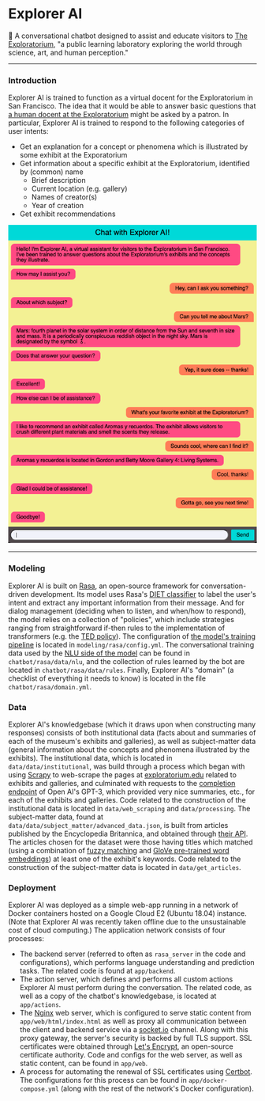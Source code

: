 # Explorer AI

🤖 A conversational chatbot designed to assist and educate visitors to 
[The Exploratorium](https://www.exploratorium.edu/about-us), "a public learning laboratory exploring the world through 
science, art, and human perception."

---

### Introduction

Explorer AI is trained to function as a virtual docent for the Exploratorium in San Francisco. The idea that it would 
be able to answer basic questions that 
[a human docent at the Exploratorium](https://www.exploratorium.edu/exhibits/human-phenomena-explainer-station) might 
be asked by a patron. In particular, Explorer AI is trained to respond to the following categories of user intents:
  - Get an explanation for a concept or phenomena which is illustrated by some exhibit at the Exporatorium
  - Get information about a specific exhibit at the Exploratorium, identified by (common) name
    - Brief description
    - Current location (e.g. gallery)
    - Names of creator(s)
    - Year of creation
  - Get exhibit recommendations

![Screenshot of Explorer AI interface](images/screenshot_1.png)

---

### Modeling

Explorer AI is built on [Rasa](https://rasa.com/docs/rasa/), an open-source framework for conversation-driven 
development. Its model uses Rasa's 
[DIET classifier](https://rasa.com/blog/introducing-dual-intent-and-entity-transformer-diet-state-of-the-art-performance-on-a-lightweight-architecture/) 
to label the user's intent and extract any important information from their message. And for dialog management (deciding 
when to listen, and when/how to respond), the model relies on a collection of "policies", which include strategies 
ranging from straightforward if-then rules to the implementation of transformers (e.g. the 
[TED policy](https://rasa.com/docs/rasa/policies/#ted-policy)).
The configuration of [the model's 
training pipeline](https://rasa.com/docs/rasa/tuning-your-model/) is located in `modeling/rasa/config.yml`. 
The conversational training data used by the [NLU side of the model](https://rasa.com/docs/rasa/nlu-training-data/) 
can be found in `chatbot/rasa/data/nlu`, and the collection of rules learned by the bot are located in 
`chatbot/rasa/data/rules`. Finally, Explorer AI's "domain" (a checklist of everything it needs to know) is located in 
the file `chatbot/rasa/domain.yml`. 

### Data

Explorer AI's knowledgebase (which it draws upon when constructing many responses) consists of 
both institutional data (facts about and summaries of each of the museum's exhibits and galleries), as well as 
subject-matter data (general information about the concepts and phenomena illustrated by the exhibits).
The institutional data, which is located in `data/data/institutional`, was build through a process which began with 
using [Scrapy](https://scrapy.org) to web-scrape the pages at
[exploratorium.edu](https://www.exploratorium.edu) related to exhibits and galleries, and culminated with requests to 
the [completion endpoint](https://platform.openai.com/docs/api-reference/completions) of Open AI's GPT-3, which 
provided very nice summaries, etc., for each of the exhibits and galleries. Code related to the construction of the 
institutional data is located in `data/web_scraping` and `data/processing`.
The subject-matter data, found at `data/data/subject_matter/advanced_data.json`, is built from articles published by
the Encyclopedia Britannica, and obtained through [their API](https://encyclopaediaapi.com/). The articles chosen for 
the dataset were those having titles which matched (using a combination of 
[fuzzy matching](https://pypi.org/project/fuzzywuzzy/) and 
[GloVe pre-trained word embeddings](https://nlp.stanford.edu/projects/glove/)) at least
one of the exhibit's keywords. Code related to the construction of the subject-matter data is located in 
`data/get_articles`.

### Deployment

Explorer AI was deployed as a simple web-app running in a network of Docker 
containers hosted on a Google Cloud E2 (Ubuntu 18.04) instance.
(Note that Explorer AI was recently taken offline due to the unsustainable cost of cloud computing.)
The application network consists of four processes: 

- The backend server (referred to often as `rasa_server` in the code and configurations), which performs language 
understanding and prediction tasks. The related code is found at `app/backend`.
- The action server, which defines and performs all custom actions Explorer AI must perform during the conversation. 
The related code, as well as a copy of the chatbot's knowledgebase, is located at `app/actions`.
- The [Nginx](https://docs.nginx.com/nginx/admin-guide/web-server/web-server/) web server, which is configured to serve 
static content from `app/web/html/index.html` as well as proxy all communication between the client and backend service 
via a [socket.io](https://socket.io/docs/v4/) channel. Along with this proxy gateway, the server's security is backed
by full TLS support. SSL certificates were obtained through [Let's Encrypt](https://letsencrypt.org/), an open-source 
certificate authority. Code and configs for the web server, as well as static content, can be found in `app/web`.
- A process for automating the renewal of SSL certificates using [Certbot](https://certbot.eff.org/). The configurations
for this process can be found in `app/docker-compose.yml` (along with the rest of the network's Docker configuration).

